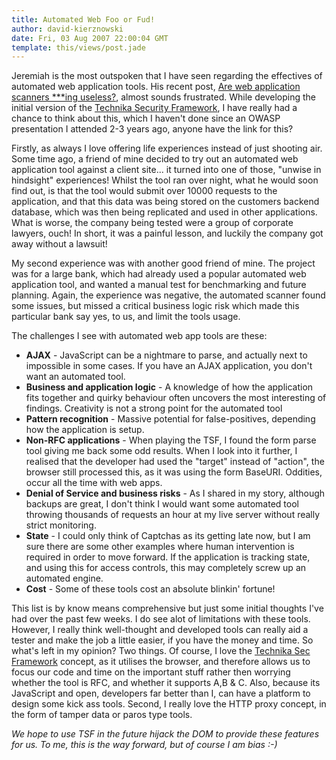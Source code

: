 ```yaml
---
title: Automated Web Foo or Fud!
author: david-kierznowski
date: Fri, 03 Aug 2007 22:00:04 GMT
template: this/views/post.jade
---
```


Jeremiah is the most outspoken that I have seen regarding the effectives of automated web application tools. His recent post, [Are web application scanners ***ing useless?](http://jeremiahgrossman.blogspot.com/2007/07/are-web-application-scanners-ing.html), almost sounds frustrated. While developing the initial version of the [Technika Security Framework](/blog/introducing-technika-security-framework), I have really had a chance to think about this, which I haven't done since an OWASP presentation I attended 2-3 years ago, anyone have the link for this?

Firstly, as always I love offering life experiences instead of just shooting air. Some time ago, a friend of mine decided to try out an automated web application tool against a client site... it turned into one of those, "unwise in hindsight" experiences! Whilst the tool ran over night, what he would soon find out, is that the tool would submit over 10000 requests to the application, and that this data was being stored on the customers backend database, which was then being replicated and used in other applications. What is worse, the company being tested were a group of corporate lawyers, ouch! In short, it was a painful lesson, and luckily the company got away without a lawsuit!

My second experience was with another good friend of mine. The project was for a large bank, which had already used a popular automated web application tool, and wanted a manual test for benchmarking and future planning. Again, the experience was negative, the automated scanner found some issues, but missed a critical business logic risk which made this particular bank say yes, to us, and limit the tools usage.

The challenges I see with automated web app tools are these:

* **AJAX** - JavaScript can be a nightmare to parse, and actually next to impossible in some cases. If you have an AJAX application, you don't want an automated tool.
* **Business and application logic** - A knowledge of how the application fits together and quirky behaviour often uncovers the most interesting of findings. Creativity is not a strong point for the automated tool
* **Pattern recognition** - Massive potential for false-positives, depending how the application is setup.
* **Non-RFC applications** - When playing the TSF, I found the form parse tool giving me back some odd results. When I look into it further, I realised that the developer had used the "target" instead of "action", the browser still processed this, as it was using the form BaseURI. Oddities, occur all the time with web apps.
* **Denial of Service and business risks** - As I shared in my story, although backups are great, I don't think I would want some automated tool throwing thousands of requests an hour at my live server without really strict monitoring.
* **State** - I could only think of Captchas as its getting late now, but I am sure there are some other examples where human intervention is required in order to move forward.  If the application is tracking state, and using this for access controls, this may completely screw up an automated engine.
* **Cost** - Some of these tools cost an absolute blinkin' fortune!

This list is by know means comprehensive but just some initial thoughts I've had over the past few weeks. I do see alot of limitations with these tools. However, I really think well-thought and developed tools can really aid a tester and make the job a little easier, if you have the money and time. So what's left in my opinion? Two things. Of course, I love the [Technika Sec Framework](/blog/introducing-technika-security-framework) concept, as it utilises the browser, and therefore allows us to focus our code and time on the important stuff rather then worrying whether the tool is RFC, and whether it supports A,B & C. Also, because its JavaScript and open, developers far better than I, can have a platform to design some kick ass tools. Second, I really love the HTTP proxy concept, in the form of tamper data or paros type tools.

_We hope to use TSF in the future hijack the DOM to provide these features for us. To me, this is the way forward, but of course I am bias :-)_
